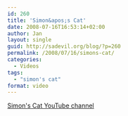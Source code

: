 ```yaml
---
id: 260
title: 'Simon&apos;s Cat'
date: 2008-07-16T16:53:14+02:00
author: Jan
layout: single
guid: http://sadevil.org/blog/?p=260
permalink: /2008/07/16/simons-cat/
categories:
  - Videos
tags:
  - "simon's cat"
format: video
---
```

[Simon's Cat YouTube channel](http://www.youtube.com/user/simonscat) 
